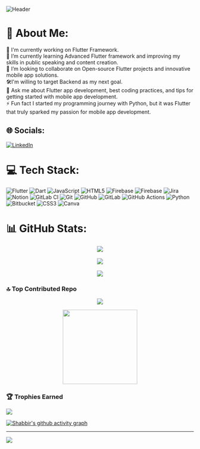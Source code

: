 ![Header](./github-header-image.png)
# 💫 About Me:
🎯 I'm currently working on Flutter Framework.<br>🌱 I’m currently learning Advanced Flutter framework and improving my skills in public speaking and content creation.<br>🤝 I’m looking to collaborate on Open-source Flutter projects and innovative mobile app solutions.<br>🛠I'm willing to target Backend as my next goal.<br>💬 Ask me about Flutter app development, best coding practices, and tips for getting started with mobile app development.<br>⚡ Fun fact I started my programming journey with Python, but it was Flutter that truly sparked my passion for mobile app development.


## 🌐 Socials:
[![LinkedIn](https://img.shields.io/badge/LinkedIn-%230077B5.svg?logo=linkedin&logoColor=white)](https://linkedin.com/in/shaheer-ahmed-dev) 

# 💻 Tech Stack:
![Flutter](https://img.shields.io/badge/Flutter-%2302569B.svg?style=for-the-badge&logo=Flutter&logoColor=white) ![Dart](https://img.shields.io/badge/dart-%230175C2.svg?style=for-the-badge&logo=dart&logoColor=white) ![JavaScript](https://img.shields.io/badge/javascript-%23323330.svg?style=for-the-badge&logo=javascript&logoColor=%23F7DF1E) ![HTML5](https://img.shields.io/badge/html5-%23E34F26.svg?style=for-the-badge&logo=html5&logoColor=white) ![Firebase](https://img.shields.io/badge/firebase-%23039BE5.svg?style=for-the-badge&logo=firebase) ![Firebase](https://img.shields.io/badge/firebase-a08021?style=for-the-badge&logo=firebase&logoColor=ffcd34) ![Jira](https://img.shields.io/badge/jira-%230A0FFF.svg?style=for-the-badge&logo=jira&logoColor=white) ![Notion](https://img.shields.io/badge/Notion-%23000000.svg?style=for-the-badge&logo=notion&logoColor=white) ![GitLab CI](https://img.shields.io/badge/gitlab%20CI-%23181717.svg?style=for-the-badge&logo=gitlab&logoColor=white) ![Git](https://img.shields.io/badge/git-%23F05033.svg?style=for-the-badge&logo=git&logoColor=white) ![GitHub](https://img.shields.io/badge/github-%23121011.svg?style=for-the-badge&logo=github&logoColor=white) ![GitLab](https://img.shields.io/badge/gitlab-%23181717.svg?style=for-the-badge&logo=gitlab&logoColor=white) ![GitHub Actions](https://img.shields.io/badge/github%20actions-%232671E5.svg?style=for-the-badge&logo=githubactions&logoColor=white) ![Python](https://img.shields.io/badge/python-3670A0?style=for-the-badge&logo=python&logoColor=ffdd54) ![Bitbucket](https://img.shields.io/badge/bitbucket-%230047B3.svg?style=for-the-badge&logo=bitbucket&logoColor=white) ![CSS3](https://img.shields.io/badge/css3-%231572B6.svg?style=for-the-badge&logo=css3&logoColor=white) ![Canva](https://img.shields.io/badge/Canva-%2300C4CC.svg?style=for-the-badge&logo=Canva&logoColor=white)
# 📊 GitHub Stats:

<div align="center">
  
![](https://github-readme-stats.vercel.app/api?username=shaheer-ahmed-dev&theme=neon&hide_border=false&include_all_commits=true&count_private=true)<br/> <br/>
![](https://github-readme-streak-stats.herokuapp.com/?user=shaheer-ahmed-dev&theme=neon&hide_border=false)<br/><br/>
![](https://github-readme-stats.vercel.app/api/top-langs/?username=shaheer-ahmed-dev&theme=neon&hide_border=false&include_all_commits=true&count_private=true&layout=compact)
</div>

### 🔝 Top Contributed Repo
<div align="center">
  
![](https://github-contributor-stats.vercel.app/api?username=shaheer-ahmed-dev&limit=5&theme=dark&combine_all_yearly_contributions=true)
</div>
<div align="center">
  <img height="200" src="https://media.giphy.com/media/CcwLAV11cALh3OuEJ5/giphy.gif?cid=ecf05e47eqe4ilha9wjwt95gr7mmc6r4b51h3ivsica63byu&ep=v1_gifs_search&rid=giphy.gif&ct=g"  />
</div>

### 🏆 Trophies Earned
<img src="https://github-profile-trophy.vercel.app/?username=madushadhanushka&theme=juicyfresh&no-bg=true" />

[![Shabbir's github activity graph](https://github-readme-activity-graph.vercel.app/graph?username=shaheer-ahmed-dev&theme=react-dark)](https://github.com/shaheer-ahmed-dev/github-readme-activity-graph)

---
[![](https://visitcount.itsvg.in/api?id=shaheer-ahmed-dev&icon=0&color=0)](https://visitcount.itsvg.in)




<!-- Proudly created with GPRM ( https://gprm.itsvg.in ) -->

